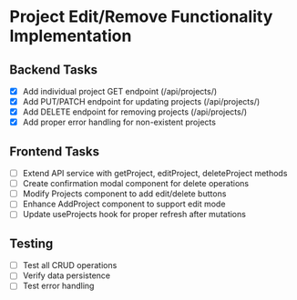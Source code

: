 # Project Edit/Remove Functionality Implementation

## Backend Tasks
- [x] Add individual project GET endpoint (/api/projects/<id>)
- [x] Add PUT/PATCH endpoint for updating projects (/api/projects/<id>)
- [x] Add DELETE endpoint for removing projects (/api/projects/<id>)
- [x] Add proper error handling for non-existent projects

## Frontend Tasks
- [ ] Extend API service with getProject, editProject, deleteProject methods
- [ ] Create confirmation modal component for delete operations
- [ ] Modify Projects component to add edit/delete buttons
- [ ] Enhance AddProject component to support edit mode
- [ ] Update useProjects hook for proper refresh after mutations

## Testing
- [ ] Test all CRUD operations
- [ ] Verify data persistence
- [ ] Test error handling
